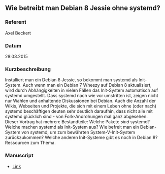 ## Wie betreibt man Debian 8 Jessie ohne systemd?


### Referent
Axel Beckert

### Datum
28.03.2015

### Kurzbeschreibung
Installiert man ein Debian 8 Jessie, so bekommt man systemd als Init-System.
Auch wenn man ein Debian 7 Wheezy auf Debian 8 aktualisiert, wird durch
Abhängigkeiten in vielen Fällen das Init-System automatisch auf systemd
umgestellt. Dass systemd nach wie vor umstritten ist, zeigen nicht nur
Wahlen und anhaltende Diskussionen bei Debian. Auch die Anzahl der Wikis,
Webseiten und Projekte, die sich mit einem Leben ohne (oder nach) systemd
beschäftigen deuten sehr deutlich daraufhin, dass nicht alle mit systemd
glücklich sind - von Fork-Androhungen mal ganz abgesehen.  Dieser Vortrag hat
mehrere Bestandteile: Welche Pakete _sind_ systemd? Welche machen systemd als
Init-System aus? Wie befreit man ein Debian-System von systemd, um zum
bewährten System-V-Init-System zurückzukommen? Welche anderen Init-Systeme gibt
es noch in Debian 8? Ressourcen zum Thema.

### Manuscript
* [Link](https://noone.org/talks/debian-ohne-systemd/debian-ohne-systemd-lita.html)
